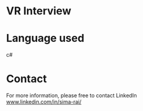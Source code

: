 # VR Interview
# Language used
c#
# Contact
For more information, please free to contact LinkedIn www.linkedin.com/in/sima-rai/
